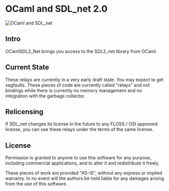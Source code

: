# OCaml and SDL_net 2.0

![OCaml and SDL_net](
http://openclipart.org/image/250px/svg_to_png/1027/john-auto-spider.png)

## Intro

OCamlSDL2_Net brings you access to the SDL2_net library from OCaml.

## Current State

These relays are currently in a very early draft state.
You may expect to get segfaults.
These pieces of code are currently called "relays" and 
not bindings while there is currently no memory management and 
no integration with the garbage collector.

## Relicensing

If SDL_net changes its license in the future to any FLOSS / OSI approved 
license, you can use these relays under the terms of the same license.

## License

Permission is granted to anyone to use this software for any purpose, 
including commercial applications, and to alter it and redistribute it 
freely.

These pieces of work are provided "AS-IS", without any express or 
implied warranty.
In no event will the authors be held liable for any damages arising from 
the use of this software.

